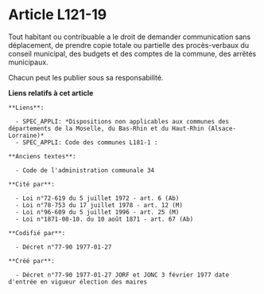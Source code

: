 # Article L121-19

Tout habitant ou contribuable a le droit de demander communication sans déplacement, de prendre copie totale ou partielle des
procès-verbaux du conseil municipal, des budgets et des comptes de la commune, des arrêtés municipaux. 

Chacun peut les publier sous sa responsabilité.

**Liens relatifs à cet article**

	**Liens**:

	  - SPEC_APPLI: *Dispositions non applicables aux communes des départements de la Moselle, du Bas-Rhin et du Haut-Rhin (Alsace-Lorraine)*
	  - SPEC_APPLI: Code des communes L181-1 :

	**Anciens textes**:

	  - Code de l'administration communale 34

	**Cité par**:

	  - Loi n°72-619 du 5 juillet 1972 - art. 6 (Ab)
	  - Loi n°78-753 du 17 juillet 1978 - art. 12 (M)
	  - Loi n°96-609 du 5 juillet 1996 - art. 25 (M)
	  - Loi n°1871-08-10. du 10 août 1871 - art. 67 (Ab)

	**Codifié par**:

	  - Décret n°77-90 1977-01-27

	**Créé par**:

	  - Décret n°77-90 1977-01-27 JORF et JONC 3 février 1977 date d'entrée en vigueur élection des maires
